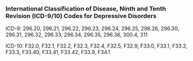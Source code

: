 ### International Classification of Disease, Ninth and Tenth Revision (ICD-9/10) Codes for Depressive Disorders

ICD-9: 296.20, 296.21, 296.22, 296.23, 296.24, 296.25, 296.26, 296.30, 296.31, 296.32, 296.33, 296.34, 296.35, 296.36, 300.4, 311

ICD-10: F32.0, F32.1, F32.2, F32.3, F32.4, F32.5, F32.9, F33.0, F33.1, F33.2, F33.3, F33.40, F33.41, F33.42, F33.9, F34.1
